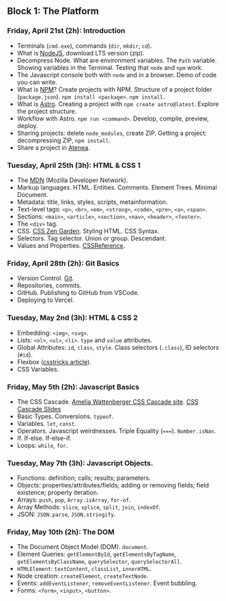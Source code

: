 ## Block 1: The Platform

### Friday, April 21st (2h): Introduction

- Terminals (`cmd.exe`), commands (`dir`, `mkdir`, `cd`). 
- What is [NodeJS](https://nodejs.org), download LTS version (zip).
- Decompress Node. What are environment variables. The `Path` variable. Showing variables in the Terminal. Testing that `node` and `npm` work.
- The Javascript console both with `node` and in a browser. Demo of code you can write.
- What is [NPM](https://npmjs.com)? Create projects with NPM. Structure of a project folder (`package.json`). `npm install <package>`. `npm install`.
- What is [Astro](https://astro.build). Creating a project with `npm create astro@latest`. Explore the project structure.
- Workflow with Astro. `npm run <command>`. Develop, compile, preview, deploy.
- Sharing projects: delete `node_modules`, create ZIP. Getting a project: decompressing ZIP, `npm install`. 
- Share a project in [Atenea](https://atenea.upc.edu).

### Tuesday, April 25th (3h): HTML & CSS 1

- The [MDN](https://developer.mozilla.org/) (Mozilla Developer Network).
- Markup languages. HTML. Entities. Comments. Element Trees. Minimal Document.
- Metadata: title, links, styles, scripts, metainformation.
- Text-level tags: `<p>`, `<br>`, `<em>`, `<strong>`, `<code>`, `<pre>`, `<a>`, `<span>`.
- Sections: `<main>`, `<article>`, `<section>`, `<nav>`, `<header>`, `<footer>`.
- The `<div>` tag.
- CSS. [CSS Zen Garden](https://csszengarden.com). Styling HTML. CSS Syntax. 
- Selectors. Tag selector. Union or group. Descendant.
- Values and Properties. [CSSReference](https://cssreference.io).

### Friday, April 28th (2h): Git Basics

- Version Control. [Git](https://git-scm.com).
- Repositories, commits.
- GitHub. Publishing to GitHub from VSCode.
- Deploying to Vercel.

### Tuesday, May 2nd (3h): HTML & CSS 2

- Embedding: `<img>`, `<svg>`. 
- Lists: `<ol>`, `<ul>`, `<li>`. `type` and `value` attributes.
- Global Attributes: `id`, `class`, `style`. Class selectors (`.class`), ID selectors (`#id`).
- Flexbox ([csstricks article](https://css-tricks.com/snippets/css/a-guide-to-flexbox/)).
- CSS Variables.

### Friday, May 5th (2h): Javascript Basics

- The CSS Cascade. [Amelia Wattenberger CSS Cascade site](https://wattenberger.com/blog/css-cascade). [CSS Cascade Slides](/pdf/HTML-CSS2.pdf)
- Basic Types. Conversions. `typeof`.
- Variables. `let`, `const`.
- Operators. Javascript weirdnesses. Triple Equality (`===`). `Number.isNan`.
- If. If-else. If-else-if.
- Loops: `while`, `for`.

### Tuesday, May 7th (3h): Javascript Objects.

- Functions: definition; calls; results; parameters.
- Objects: properties/attributes/fields; adding or removing fields; field existence; property iteration.
- Arrays: `push`, `pop`, `Array.isArray`, `for-of`.
- Array Methods: `slice`, `splice`, `split`, `join`, `indexOf`.
- JSON: `JSON.parse`, `JSON.stringify`.


### Friday, May 10th (2h): The DOM

- The Document Object Model (DOM). `document`.
- Element Queries: `getElementById`, `getElementsByTagName`, `getElementsByClassName`, `querySelector`, `querySelectorAll`.
- `HTMLElement`: `textContent`, `classList`, `innerHTML`.
- Node creation: `createElement`, `createTextNode`.
- Events: `addEventListener`, `removeEventListener`. Event bubbling.
- Forms: `<form>`, `<input>`, `<button>`.
